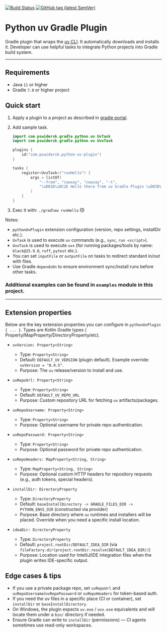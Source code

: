 [![Build Status](https://img.shields.io/endpoint.svg?url=https%3A%2F%2Factions-badge.atrox.dev%2FPrzemyslawSwiderski%2Fpython-uv-gradle-plugin%2Fbadge&style=plastic)](https://actions-badge.atrox.dev/PrzemyslawSwiderski/python-uv-gradle-plugin/goto)
[![GitHub tag (latest SemVer)](https://img.shields.io/github/v/tag/PrzemyslawSwiderski/python-uv-gradle-plugin?label=Plugin%20Version&sort=semver&style=plastic)](https://plugins.gradle.org/plugin/com.pswidersk.python-uv-plugin)

# Python uv Gradle Plugin

Gradle plugin that wraps the [uv CLI](https://docs.astral.sh/uv/).
It automatically downloads and installs it. Developer can use helpful tasks to integrate Python projects into
Gradle build system.

---

## Requirements

* Java `11` or higher
* Gradle `7.0` or higher project

## Quick start

1. Apply a plugin to a project as described
   in [gradle portal](https://plugins.gradle.org/plugin/com.pswidersk.python-uv-plugin).

2. Add sample task.

    ```kotlin
    import com.pswidersk.gradle.python.uv.UvTask
    import com.pswidersk.gradle.python.uv.UvxTask
    
    plugins {
        id("com.pswidersk.python-uv-plugin")
    }
    
    tasks {
        register<UvxTask>("runHello") {
            args = listOf(
                "--from", "cowsay", "cowsay", "-t",
                "\uD83D\uDC2E Hello there from uv Gradle Plugin \uD83D\uDC04"
            )
        }
    }
    ```

3. Exec it with: `./gradlew runHello` 😼

Notes:

- `pythonUvPlugin` extension configuration (version, repo settings, installDir etc.).
- `UvTask` is used to execute `uv` commands (e.g., `sync`, `run <script>`).
- `UvxTask` is used to execute `uvx` (for running packages/tools by name: `black@25.9.0`, `ruff`, `pytest` etc.).
- You can set `inputFile` or `outputFile` on tasks to redirect standard in/out with files.
- Use Gradle `dependsOn` to ensure environment sync/install runs before other tasks.

### Additional examples can be found in `examples` module in this project.

---

## Extension properties

Below are the key extension properties you can configure in `pythonUvPlugin { ... }`. Types are Kotlin Gradle types (
Property/MapProperty/DirectoryProperty/etc).

- `uvVersion: Property<String>`
    - Type: `Property<String>`
    - Default: `DEFAULT_UV_VERSION` (plugin default). Example override: `uvVersion = "0.9.5"`.
    - Purpose: The `uv` release/version to install and use.

- `uvRepoUrl: Property<String>`
    - Type: `Property<String>`
    - Default: `DEFAULT_UV_REPO_URL`
    - Purpose: Custom repository URL for fetching `uv` artifacts/packages.

- `uvRepoUsername: Property<String>`
    - Type: `Property<String>`
    - Purpose: Optional username for private repo authentication.

- `uvRepoPassword: Property<String>`
    - Type: `Property<String>`
    - Purpose: Optional password for private repo authentication.

- `uvRepoHeaders: MapProperty<String, String>`
    - Type: `MapProperty<String, String>`
    - Purpose: Optional custom HTTP headers for repository requests (e.g., auth tokens, special headers).

- `installDir: DirectoryProperty`
    - Type: `DirectoryProperty`
    - Default: `baseInstallDirectory -> GRADLE_FILES_DIR -> PYTHON_ENVS_DIR` (constructed via provider)
    - Purpose: Base directory where `uv` runtimes and installers will be placed. Override when you need a specific
      install location.

- `ideaDir: DirectoryProperty`
    - Type: `DirectoryProperty`
    - Default: `project.rootDir/DEFAULT_IDEA_DIR` (via `fileFactory.dir(project.rootDir.resolve(DEFAULT_IDEA_DIR))`)
    - Purpose: Location used for IntelliJ/IDE integration files when the plugin writes IDE-specific output.

## Edge cases & tips

- If you use a private package repo, set `uvRepoUrl` and `uvRepoUsername`/`uvRepoPassword` or `uvRepoHeaders` for
  token-based auth.
- If you need the uv files in a specific place (CI or container), set `installDir` or `baseInstallDirectory`.
- On Windows, the plugin expects `uv.exe` / `uvx.exe` equivalents and will locate them under a `bin/` directory if
  needed.
- Ensure Gradle can write to `installDir` (permissions) — CI agents sometimes use read-only workspaces.
